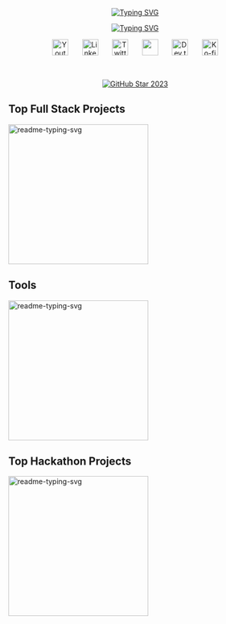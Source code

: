 <p align="center">
    <a href="https://git.io/typing-svg"><img src="https://readme-typing-svg.demolab.com?font=Fira+Code&duration=1&color=F75C7E&pause=1000&center=true&vCenter=true&repeat=false&random=false&width=435&lines=Eric+Zhou" alt="Typing SVG" /></a>
</p>

<p align="center">
  <a href="https://git.io/typing-svg"><img src="https://readme-typing-svg.demolab.com?font=Fira+Code&color=F75C7E&pause=1000&random=false&center=true&vCenter=true&width=435&lines=Web3+and+BlockChain+Developer;Experienced+Full-Stack+Developer;4%2B+years+of+Coding+Experience;Always+Learn+Something+New" alt="Typing SVG" /></a> 
</p>


<!-- Social icons section -->
<p align="center">
  <a href="https://www.linkedin.com/in/ruiqi-zhou-280731222/"><img width="32px" alt="Youtube" title="Youtube" src="https://i.imgur.com/qiXu7b2.png"/></a>
  &#8287;&#8287;&#8287;&#8287;&#8287;
  <a href="https://www.linkedin.com/in/ruiqi-zhou-280731222/"><img width="32px" alt="LinkedIn" title="LinkedIn" src="https://i.imgur.com/yRpa1dQ.png"/></a>
  &#8287;&#8287;&#8287;&#8287;&#8287;
  <a href="https://www.linkedin.com/in/ruiqi-zhou-280731222/"><img width="32px" alt="Twitter" title="Twitter" src="https://i.imgur.com/AixJgnm.png"/></a>
  &#8287;&#8287;&#8287;&#8287;&#8287;
  <a href="https://www.linkedin.com/in/ruiqi-zhou-280731222/" alt="Discord" title="Dev Pro Tips Discord Server"><img width="32px" src="https://i.imgur.com/OViZO8J.png"/></a>
  &#8287;&#8287;&#8287;&#8287;&#8287;
  <a href="https://www.linkedin.com/in/ruiqi-zhou-280731222/"><img width="32px" alt="Dev.to" title="DenverCoder1 Dev.to" src="https://i.imgur.com/mVm29vK.png"></a>
  &#8287;&#8287;&#8287;&#8287;&#8287;
  <a href="https://www.linkedin.com/in/ruiqi-zhou-280731222/"><img width="32px" alt="Ko-fi" title="Buy me a coffee" src="https://i.imgur.com/PpLeD3K.png"/></a>
</p>

<br/>

<!-- GitHub Star link -->
<p align="center">
  <a href="https://www.linkedin.com/in/ruiqi-zhou-280731222/">
    <img src="https://github.com/DenverCoder1/DenverCoder1/assets/20955511/ca15be3f-d00b-438e-91f6-fb5568c1f632" alt="GitHub Star 2023"/></a>
</p>

<!-- 
1 - Top Full Stack Projects
2 - Tools
3 - Top Hackathon Projects
 -->


<!-- Template Project
https://eric-github-readme-stats.vercel.app/api/pin/?username=24ERIC&repo=Project_Journey&theme=react&bg_color=1F222E&title_color=F85D7F&hide_border=true&icon_color=F8D866&show_icons=false
 -->





<!-- ---------------------------------------------------------------------------------------------------------------------- -->
<!-- ---------------------------------------------------------------------------------------------------------------------- -->
<!-- ---------------------------------------------------------------------------------------------------------------------- -->
<!-- ---------------------------------------------------------------------------------------------------------------------- -->
<!-- ---------------------------------------------------------------------------------------------------------------------- -->
<summary><h2>Top Full Stack Projects</h2></summary>
<p align="left">
  <a href="https://github.com/DenverCoder1/readme-typing-svg"><img width="278" src="https://denvercoder1-github-readme-stats.vercel.app/api/pin/?username=DenverCoder1&repo=readme-typing-svg&theme=react&bg_color=1F222E&title_color=F85D7F&hide_border=true&icon_color=F8D866&show_icons=false" alt="readme-typing-svg"></a>
</p>






<!-- ---------------------------------------------------------------------------------------------------------------------- -->
<!-- ---------------------------------------------------------------------------------------------------------------------- -->
<!-- ---------------------------------------------------------------------------------------------------------------------- -->
<!-- ---------------------------------------------------------------------------------------------------------------------- -->
<!-- ---------------------------------------------------------------------------------------------------------------------- -->
<summary><h2>Tools</h2></summary>
<p align="left">
  <a href="https://github.com/DenverCoder1/readme-typing-svg"><img width="278" src="https://denvercoder1-github-readme-stats.vercel.app/api/pin/?username=DenverCoder1&repo=readme-typing-svg&theme=react&bg_color=1F222E&title_color=F85D7F&hide_border=true&icon_color=F8D866&show_icons=false" alt="readme-typing-svg"></a>
</p>







<!-- ---------------------------------------------------------------------------------------------------------------------- -->
<!-- ---------------------------------------------------------------------------------------------------------------------- -->
<!-- ---------------------------------------------------------------------------------------------------------------------- -->
<!-- ---------------------------------------------------------------------------------------------------------------------- -->
<!-- ---------------------------------------------------------------------------------------------------------------------- -->
<summary><h2>Top Hackathon Projects</h2></summary>
<p align="left">
  <a href="https://github.com/DenverCoder1/readme-typing-svg"><img width="278" src="https://denvercoder1-github-readme-stats.vercel.app/api/pin/?username=DenverCoder1&repo=readme-typing-svg&theme=react&bg_color=1F222E&title_color=F85D7F&hide_border=true&icon_color=F8D866&show_icons=false" alt="readme-typing-svg"></a>
</p>
